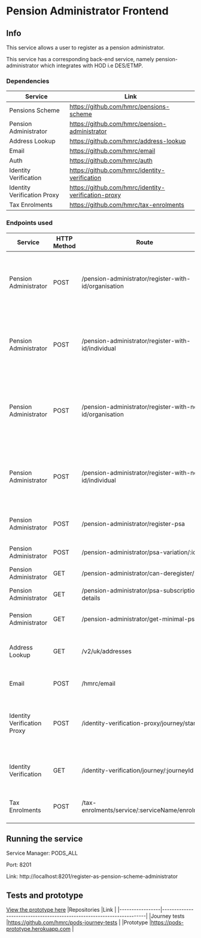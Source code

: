 # Pension Administrator Frontend 

## Info

This service allows a user to register as a pension administrator.

This service has a corresponding back-end service, namely pension-administrator which integrates with HOD i.e DES/ETMP.

### Dependencies

|Service                      |Link                                                             |
|-----------------------|-----------------------------------------------------------------|
|Pensions Scheme        |https://github.com/hmrc/pensions-scheme                          |
|Pension Administrator  |https://github.com/hmrc/pension-administrator                    |
|Address Lookup         |https://github.com/hmrc/address-lookup                           |
|Email                  |https://github.com/hmrc/email                                    |
|Auth                   |https://github.com/hmrc/auth                                     |
|Identity Verification  |https://github.com/hmrc/identity-verification                    |
|Identity Verification Proxy |https://github.com/hmrc/identity-verification-proxy                    |
|Tax Enrolments         |https://github.com/hmrc/tax-enrolments                           |

### Endpoints used   

|Service                | HTTP Method | Route | Purpose
|-----------------------|-------------|-----------------------------------------------------------|----------------------------------------------------------------------|
|Pension Administrator     | POST        | /pension-administrator/register-with-id/organisation        | Returns the Business Partner Record for an organisation from ETMP based on the UTR                                        |
|Pension Administrator     | POST        | /pension-administrator/register-with-id/individual        | Returns the Business Partner Record for an individual based on the NINO/UTR from ETMP                                        |
|Pension Administrator     | POST        | /pension-administrator/register-with-no-id/organisation        | Registers an organisation on ETMP who does not have a UTR. Typically this will be a non- UK organisation                                        |
|Pension Administrator     | POST        | /pension-administrator/register-with-no-id/individual        | Registers an individual on ETMP who does not have a UTR/NINO. Typically this will be a non- UK individual                                        |
|Pension Administrator     | POST        | /pension-administrator/register-psa        | Subscribe a pension scheme administrator                                        |
|Pension Administrator     | POST        | /pension-administrator/psa-variation/:id        | Update PSA Subscription Details                                        |
|Pension Administrator     | GET        | /pension-administrator/can-deregister/:id        | Can de register a PSA                                        |
|Pension Administrator     | GET        | /pension-administrator/psa-subscription-details        | Returns PSA Subscription Details                                        |
|Pension Administrator     | GET        | /pension-administrator/get-minimal-psa        | Returns PSA minimal Details                                        |
|Address Lookup         | GET         | /v2/uk/addresses                                          | Returns a list of addresses that match a given postcode              | 
|Email                  | POST        | /hmrc/email                                               | Sends an email to an email address                                   | 
|Identity Verification Proxy                 | POST        | /identity-verification-proxy/journey/start                                               | Store IV Journey Data and generates a link that can be used to start IV Process                                   | 
|Identity Verification                 | GET        | /identity-verification/journey/:journeyId                                               | Return the journey data e.g NINO for the given journey id                                   | 
|Tax Enrolments                 | POST        | /tax-enrolments/service/:serviceName/enrolment                                               | Enrols a user synchronously for a given service name                                 | 

## Running the service

Service Manager: PODS_ALL

Port: 8201

Link: http://localhost:8201/register-as-pension-scheme-administrator

## Tests and prototype

[View the prototype here](https://pods-prototype.herokuapp.com)
|Repositories     |Link                                                                   |
|-----------------|-----------------------------------------------------------------------|
|Journey tests    |https://github.com/hmrc/pods-journey-tests                             |
|Prototype        |https://pods-prototype.herokuapp.com                                   |

